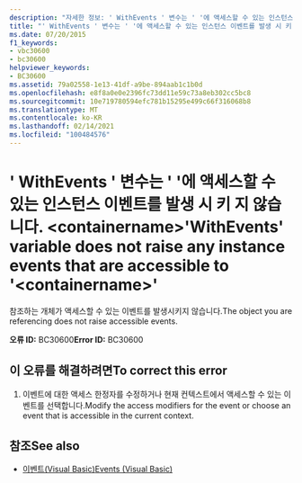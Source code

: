 ```yaml
---
description: "자세한 정보: ' WithEvents ' 변수는 ' '에 액세스할 수 있는 인스턴스 이벤트를 발생 시 키 지 않습니다. <containername>"
title: "' WithEvents ' 변수는 ' '에 액세스할 수 있는 인스턴스 이벤트를 발생 시 키 지 않습니다. <containername>"
ms.date: 07/20/2015
f1_keywords:
- vbc30600
- bc30600
helpviewer_keywords:
- BC30600
ms.assetid: 79a02558-1e13-41df-a9be-894aab1c1b0d
ms.openlocfilehash: e8f8a0e0e2396fc73dd11e59c73a8eb302cc5bc8
ms.sourcegitcommit: 10e719780594efc781b15295e499c66f316068b8
ms.translationtype: MT
ms.contentlocale: ko-KR
ms.lasthandoff: 02/14/2021
ms.locfileid: "100484576"
---
```

# <a name="withevents-variable-does-not-raise-any-instance-events-that-are-accessible-to-containername"></a><span data-ttu-id="eed95-103">' WithEvents ' 변수는 ' '에 액세스할 수 있는 인스턴스 이벤트를 발생 시 키 지 않습니다. \<containername></span><span class="sxs-lookup"><span data-stu-id="eed95-103">'WithEvents' variable does not raise any instance events that are accessible to '\<containername>'</span></span>

<span data-ttu-id="eed95-104">참조하는 개체가 액세스할 수 있는 이벤트를 발생시키지 않습니다.</span><span class="sxs-lookup"><span data-stu-id="eed95-104">The object you are referencing does not raise accessible events.</span></span>  
  
 <span data-ttu-id="eed95-105">**오류 ID:** BC30600</span><span class="sxs-lookup"><span data-stu-id="eed95-105">**Error ID:** BC30600</span></span>  
  
## <a name="to-correct-this-error"></a><span data-ttu-id="eed95-106">이 오류를 해결하려면</span><span class="sxs-lookup"><span data-stu-id="eed95-106">To correct this error</span></span>  
  
1. <span data-ttu-id="eed95-107">이벤트에 대한 액세스 한정자를 수정하거나 현재 컨텍스트에서 액세스할 수 있는 이벤트를 선택합니다.</span><span class="sxs-lookup"><span data-stu-id="eed95-107">Modify the access modifiers for the event or choose an event that is accessible in the current context.</span></span>  
  
## <a name="see-also"></a><span data-ttu-id="eed95-108">참조</span><span class="sxs-lookup"><span data-stu-id="eed95-108">See also</span></span>

- [<span data-ttu-id="eed95-109">이벤트(Visual Basic)</span><span class="sxs-lookup"><span data-stu-id="eed95-109">Events (Visual Basic)</span></span>](../programming-guide/language-features/events/index.md)

